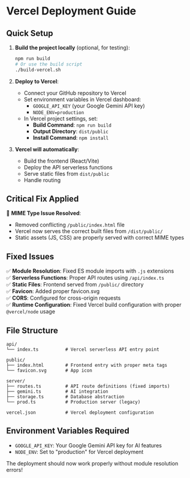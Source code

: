 # Vercel Deployment Guide

## Quick Setup

1. **Build the project locally** (optional, for testing):
   ```bash
   npm run build
   # Or use the build script
   ./build-vercel.sh
   ```

2. **Deploy to Vercel**:
   - Connect your GitHub repository to Vercel
   - Set environment variables in Vercel dashboard:
     - `GOOGLE_API_KEY` (your Google Gemini API key)
     - `NODE_ENV=production`
   - In Vercel project settings, set:
     - **Build Command**: `npm run build`
     - **Output Directory**: `dist/public`
     - **Install Command**: `npm install`

3. **Vercel will automatically**:
   - Build the frontend (React/Vite)
   - Deploy the API serverless functions
   - Serve static files from `dist/public`
   - Handle routing

## Critical Fix Applied

🔧 **MIME Type Issue Resolved**: 
- Removed conflicting `/public/index.html` file
- Vercel now serves the correct built files from `/dist/public/`
- Static assets (JS, CSS) are properly served with correct MIME types

## Fixed Issues

✅ **Module Resolution**: Fixed ES module imports with `.js` extensions  
✅ **Serverless Functions**: Proper API routes using `/api/index.ts`  
✅ **Static Files**: Frontend served from `/public/` directory  
✅ **Favicon**: Added proper favicon.svg  
✅ **CORS**: Configured for cross-origin requests  
✅ **Runtime Configuration**: Fixed Vercel build configuration with proper `@vercel/node` usage  

## File Structure

```
api/
└── index.ts          # Vercel serverless API entry point

public/
├── index.html        # Frontend entry with proper meta tags  
└── favicon.svg       # App icon

server/
├── routes.ts         # API route definitions (fixed imports)
├── gemini.ts         # AI integration
├── storage.ts        # Database abstraction
└── prod.ts           # Production server (legacy)

vercel.json           # Vercel deployment configuration
```

## Environment Variables Required

- `GOOGLE_API_KEY`: Your Google Gemini API key for AI features
- `NODE_ENV`: Set to "production" for Vercel deployment

The deployment should now work properly without module resolution errors!